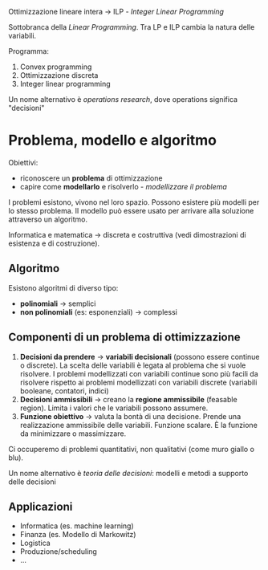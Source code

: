 Ottimizzazione lineare intera -> ILP - *Integer Linear Programming*

Sottobranca della *Linear Programming*. Tra LP e ILP cambia la natura delle variabili.

Programma:
1. Convex programming
2. Ottimizzazione discreta
3. Integer linear programming

Un nome alternativo è *operations research*, dove operations significa "decisioni"

# Problema, modello e algoritmo
Obiettivi:
- riconoscere un **problema** di ottimizzazione
- capire come **modellarlo** e risolverlo - *modellizzare il problema*

I problemi esistono, vivono nel loro spazio. Possono esistere più modelli per lo stesso problema. Il modello può essere usato per arrivare alla soluzione attraverso un algoritmo.

Informatica e matematica -> discreta e costruttiva (vedi dimostrazioni di esistenza e di costruzione).

## Algoritmo
Esistono algoritmi di diverso tipo:
- **polinomiali** -> semplici
- **non polinomiali** (es: esponenziali) -> complessi

## Componenti di un problema di ottimizzazione
1. **Decisioni da prendere** -> **variabili decisionali** (possono essere continue o discrete). La scelta delle variabili è legata al problema che si vuole risolvere. I problemi modellizzati con variabili continue sono più facili da risolvere rispetto ai problemi modellizzati con variabili discrete (variabili booleane, contatori, indici)
2. **Decisioni ammissibili** -> creano la **regione ammissibile** (feasable region). Limita i valori che le variabili possono assumere.
3. **Funzione obiettivo** -> valuta la bontà di una decisione. Prende una realizzazione ammissibile delle variabili. Funzione scalare. È la funzione da minimizzare o massimizzare.

Ci occuperemo di problemi quantitativi, non qualitativi (come muro giallo o blu).

Un nome alternativo è *teoria delle decisioni*: modelli e metodi a supporto delle decisioni

## Applicazioni
- Informatica (es. machine learning)
- Finanza (es. Modello di Markowitz)
- Logistica
- Produzione/scheduling
- ...
